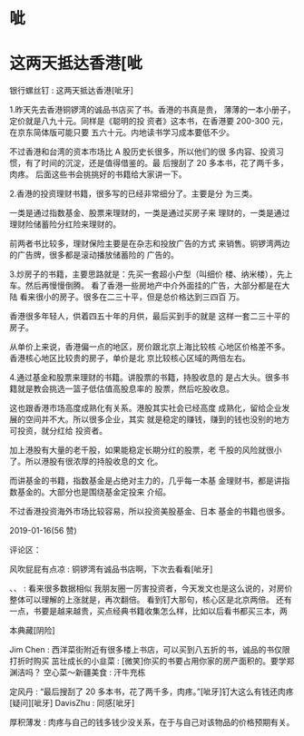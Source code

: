 # 呲

# 这两天抵达香港[呲

银行螺丝钉 : 这两天抵达香港[呲牙]

1.昨天先去香港铜锣湾的诚品书店买了书。香港的书真是贵， 薄薄的一本小册子，定价就是八九十元。同样是《聪明的投 资者》这本书，在香港要 200-300 元，在京东简体版可能只要 五六十元。内地读书学习成本要低不少。

不过香港和台湾的资本市场比 A 股历史长很多，所以他们的很 多内容、投资习惯，有了时间的沉淀，还是值得借鉴的。最 后搜刮了 20 多本书，花了两千多，肉疼。 后面这些书会挑挑好的书籍给大家讲一下。

2.香港的投资理财书籍，很多写的已经非常细分了。主要是分 为三类。

一类是通过指数基金、股票来理财的，一类是通过买房子来 理财的，一类是通过理财险储蓄险分红险来理财的。

前两者书比较多，理财保险主要是在杂志和投放广告的方式 来销售。铜锣湾两边的广告牌，很多都是滚动播放储蓄险的 广告的。

3.炒房子的书籍，主要思路就是：先买一套超小户型（叫细价 楼、纳米楼），先上车。然后再慢慢倒腾。 看了香港一些房地产中介外面挂的广告，大部分都是在大陆 看来很小的房子。很多在二三十平，但是总价格达到三四百 万。

香港很多年轻人，供着四五十年的月供，最后买到手的就是 这样一套二三十平的房子。

从单价上来说，香港偏一点的地区，房价跟北京上海比较核 心地区价格差不多。香港核心地区比较贵的房子，单价是北 京比较核心区域的两倍左右。

4.通过基金和股票来理财的书籍。讲股票的书籍，持股收息的 是占大头。很多书籍就是教会挑选一篮子低估值高股息率的 股票，然后吃股收息。

这也跟香港市场高度成熟化有关系。港股其实社会已经高度 成熟化，留给企业发展的空间并不大。所以很多企业，其实 就是稳定的赚钱，赚到的钱也没别的地方可投资，就分红给 投资者。

加上港股有大量的老千股，如果能稳定长期分红的股票，老 千股的风险就很小了。所以港股有很浓厚的持股收息的文 化。

而讲基金的书籍，指数基金是占绝对主力的，几乎每一本基 金理财书，都是讲指数基金的。大部分也是围绕基金定投来 介绍。

不过香港投资海外市场比较容易，所以投资美股基金、日本 基金的书籍也很多。

2019-01-16(56 赞)

评论区：

风吹屁屁有点凉 : 铜锣湾有诚品书店啊，下次去看看[呲牙]

、、 : 看来很多数据相似 我朋友圈一厉害投资者，今天发文也是这么说的，对房价整体可以理解的上涨就是，再次翻倍。 看到钉大那句，核心区是北京两倍。 还有一点，书要是越来越贵，买点经典书籍收集怎么样，比如以后看书都买三本，两

本典藏[阴险]

Jim Chen : 西洋菜街附近有很多楼上书店，可以买到八五折的书，诚品的书仅限打折时购买 茁壮成长的小韭菜 : [微笑]你买的书要占用你家的房产面积的。要学郑渊洁吗？ 空心菜～新疆美食 : 汗牛充栋

定风丹 : “最后搜刮了 20 多本书，花了两千多，肉疼。”[呲牙]钉大这么有钱还肉疼[疑问][呲牙] DavisZhu : 同感[呲牙]

厚积薄发 : 肉疼与自己的钱多钱少没关系，在于与自己对该物品的价格预期有关。